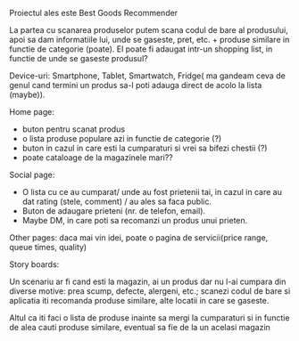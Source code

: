 <p>Proiectul ales este Best Goods Recommender</p>
<p>La partea cu scanarea produselor putem scana codul de bare al produsului, apoi sa dam informatiile lui, unde se gaseste, pret, etc. + produse similare in functie de categorie (poate). El poate fi adaugat intr-un shopping list, in functie de unde se gaseste produsul? </p>

<p>Device-uri: Smartphone, Tablet, Smartwatch, Fridge( ma gandeam ceva de genul cand termini un produs sa-l poti adauga direct de acolo la lista (maybe)).</p>

<p> Home page:<p> 
<ul>
    <li>buton pentru scanat produs</li> 
    <li>o lista produse populare azi in functie de categorie (?)</li>
    <li>buton in cazul in care esti la cumparaturi si vrei sa bifezi chestii (?) </li>
    <li>poate cataloage de la magazinele mari??</li>
</ul>

<p>Social page: <p>
<ul>
    <li>O lista cu ce au cumparat/ unde au fost prietenii tai, in cazul in care au dat rating (stele, comment) / au ales sa faca public.</li>
    <li>Buton de adaugare prieteni (nr. de telefon, email).</li>
    <li>Maybe DM, in care poti sa recomanzi un produs unui prieten.</li>
</ul>

<p>Other pages: daca mai vin idei, poate o pagina de servicii(price range, queue times, quality)<p>

<p>Story boards:</p> 
<p>Un scenariu ar fi cand esti la magazin, ai un produs dar nu l-ai cumpara din diverse motive: prea scump, defecte, alergeni, etc.; scanezi codul de bare si aplicatia iti recomanda produse similare, alte locatii in care se gaseste.</p>
<p>Altul ca iti faci o lista de produse inainte sa mergi la cumparaturi si in functie de alea cauti produse similare, eventual sa fie de la un acelasi magazin</p>